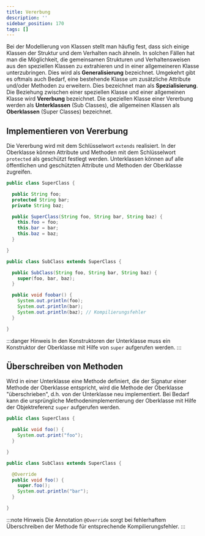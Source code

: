 ```yaml
---
title: Vererbung
description: ''
sidebar_position: 170
tags: []
---
```


Bei der Modellierung von Klassen stellt man häufig fest, dass sich einige Klassen der Struktur und dem Verhalten nach ähneln. In solchen Fällen hat man die Möglichkeit, die gemeinsamen Strukturen und Verhaltensweisen aus den speziellen Klassen zu extrahieren 
und in einer allgemeineren Klasse unterzubringen. Dies wird als **Generalisierung** bezeichnet. Umgekehrt gibt es oftmals auch Bedarf, eine bestehende Klasse um zusätzliche Attribute und/oder Methoden zu erweitern. Dies bezeichnet man als **Spezialisierung**. 
Die Beziehung zwischen einer speziellen Klasse und einer allgemeinen Klasse wird **Vererbung** bezeichnet. Die speziellen Klasse einer Vererbung werden als **Unterklassen** (Sub Classes), die allgemeinen Klassen als **Oberklassen** (Super Classes) bezeichnet.

## Implementieren von Vererbung
Die Vererbung wird mit dem Schlüsselwort `extends` realisiert. In der Oberklasse können Attribute und Methoden mit dem Schlüsselwort `protected` als geschützt festlegt werden. Unterklassen können auf alle öffentlichen und geschützten Attribute und Methoden der 
Oberklasse zugreifen.

```java title="SuperClass.java" showLineNumbers
public class SuperClass {

  public String foo;
  protected String bar;
  private String baz;

  public SuperClass(String foo, String bar, String baz) {
    this.foo = foo;
    this.bar = bar;
    this.baz = baz;
  }

}
```
```java title="SubClass.java" showLineNumbers
public class SubClass extends SuperClass {

  public SubClass(String foo, String bar, String baz) {
    super(foo, bar, baz);
  }

  public void foobar() {
    System.out.println(foo);
    System.out.println(bar);
    System.out.println(baz); // Kompilierungsfehler
  }

}
```

:::danger Hinweis
In den Konstruktoren der Unterklasse muss ein Konstruktor der Oberklasse mit Hilfe von `super` aufgerufen werden.
:::

## Überschreiben von Methoden
Wird in einer Unterklasse eine Methode definiert, die der Signatur einer Methode der Oberklasse entspricht, wird die Methode der Oberklasse "überschrieben", d.h. von der Unterklasse neu implementiert. Bei Bedarf kann die ursprüngliche Methodenimplementierung 
der Oberklasse mit Hilfe der Objektreferenz `super` aufgerufen werden.

```java title="SuperClass.java" showLineNumbers
public class SuperClass {

  public void foo() {
    System.out.print("foo");
  }

}
```
```java title="SubClass.java" showLineNumbers
public class SubClass extends SuperClass {

  @Override
  public void foo() {
    super.foo();
    System.out.println("bar");
  }

}
```

:::note Hinweis
Die Annotation `@Override` sorgt bei fehlerhaftem Überschreiben der Methode für entsprechende Kompilierungsfehler.
:::
